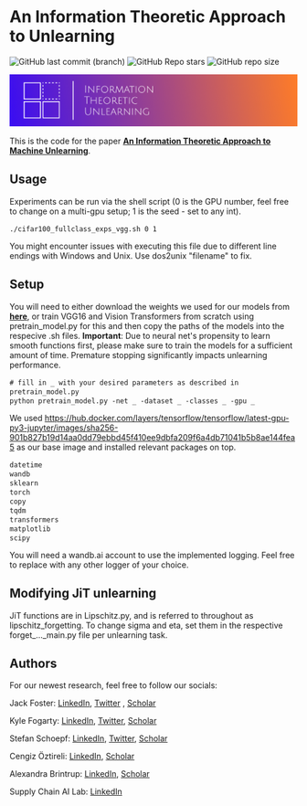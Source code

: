 # An Information Theoretic Approach to Unlearning

![GitHub last commit (branch)](https://img.shields.io/github/last-commit/jwf40/Information-Theoretic-Unlearning/main) ![GitHub Repo stars](https://img.shields.io/github/stars/jwf40/Information-Theoretic-Unlearning) ![GitHub repo size](https://img.shields.io/github/repo-size/jwf40/Information-Theoretic-Unlearning)


![SSD_heading](/assets/jit_ITU.png)


This is the code for the paper **[An Information Theoretic Approach to Machine Unlearning](https://browse.arxiv.org/abs/2402.01401)**.

## Usage

Experiments can be run via the shell script (0 is the GPU number, feel free to change on a multi-gpu setup; 1 is the seed - set to any int).

```
./cifar100_fullclass_exps_vgg.sh 0 1
```
You might encounter issues with executing this file due to different line endings with Windows and Unix. Use dos2unix "filename" to fix.

## Setup

You will need to either download the weights we used for our models from **[here](https://drive.google.com/drive/folders/1B2-A5tOnjbNGOpNM_LmG0zj2xO7o8rsF)**, or train VGG16 and Vision Transformers from scratch using pretrain_model.py for this and then copy the paths of the models into the respecive .sh files. **Important**: Due to neural net's propensity to learn smooth functions first, please make sure to train the models for a sufficient amount of time. Premature stopping significantly impacts unlearning performance.

```
# fill in _ with your desired parameters as described in pretrain_model.py
python pretrain_model.py -net _ -dataset _ -classes _ -gpu _
```

We used https://hub.docker.com/layers/tensorflow/tensorflow/latest-gpu-py3-jupyter/images/sha256-901b827b19d14aa0dd79ebbd45f410ee9dbfa209f6a4db71041b5b8ae144fea5 as our base image and installed relevant packages on top.

```
datetime
wandb
sklearn
torch
copy
tqdm
transformers
matplotlib
scipy
```

You will need a wandb.ai account to use the implemented logging. Feel free to replace with any other logger of your choice.

## Modifying JiT unlearning

JiT functions are in Lipschitz.py, and is referred to throughout as lipschitz_forgetting. To change sigma and eta, set them in the respective forget_..._main.py file per unlearning task.

<!-- ## Citing this work

```
@misc{foster2023fast,
      title={Fast Machine Unlearning Without Retraining Through Selective Synaptic Dampening}, 
      author={Jack Foster and Stefan Schoepf and Alexandra Brintrup},
      year={2023},
      eprint={2308.07707},
      archivePrefix={arXiv},
      primaryClass={cs.LG}
}
``` -->

## Authors

For our newest research, feel free to follow our socials:

Jack Foster: [LinkedIn](https://www.linkedin.com/in/jackfoster-ml/), [Twitter](https://twitter.com/JackFosterML) , [Scholar](https://scholar.google.com/citations?user=7m8cBAoAAAAJ&hl=en)

Kyle Fogarty: [LinkedIn](https://www.linkedin.com/in/kylefogarty), [Twitter](https://twitter.com/ktfogarty), [Scholar](https://scholar.google.com/citations?hl=en&user=yEwwq4EAAAAJ)

Stefan Schoepf: [LinkedIn](https://www.linkedin.com/in/schoepfstefan/), [Twitter](https://twitter.com/S__Schoepf), [Scholar](https://scholar.google.com/citations?hl=en&user=GTvLmf0AAAAJ)

Cengiz Öztireli: [LinkedIn](https://www.linkedin.com/in/cengizoztireli/), [Scholar](https://scholar.google.com/citations?hl=en&user=dXt1WOUAAAAJ)

Alexandra Brintrup: [LinkedIn](https://www.linkedin.com/in/alexandra-brintrup-1684171/), [Scholar](https://scholar.google.com/citations?hl=en&user=8HJL8cAAAAAJ)

Supply Chain AI Lab: [LinkedIn](https://www.linkedin.com/company/supply-chain-ai-lab/)  
